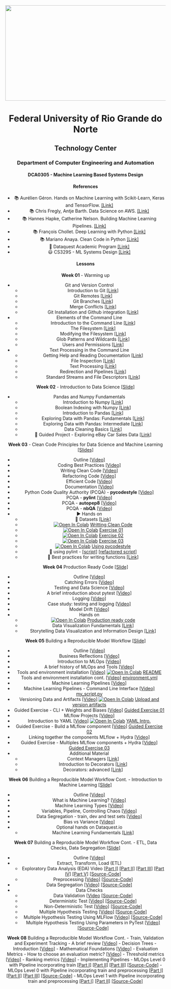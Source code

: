 
<center><img width="700" height="300" src="https://drive.google.com/uc?export=view&id=1240Ba5OprEW7xy4UUFQgQjqWP8s-oKzd"></center>
<center>


# Federal University of Rio Grande do Norte
## Technology Center
### Department of Computer Engineering and Automation 

#### DCA0305 - Machine Learning Based Systems Design

#### References

- :books: Aurélien Géron. Hands on Machine Learning with Scikit-Learn, Keras and TensorFlow. [[Link]](https://www.oreilly.com/library/view/hands-on-machine-learning/9781492032632/)
- :books: Chris Fregly, Antje Barth. Data Science on AWS. [[Link]](https://www.oreilly.com/library/view/data-science-on/9781492079385/)
- :books: Hannes Hapke, Catherine Nelson. Building Machine Learning Pipelines. [[Link]](https://www.oreilly.com/library/view/building-machine-learning/9781492053187/)
- :books: François Chollet. Deep Learning with Python [[Link]](https://www.manning.com/books/deep-learning-with-python-second-edition)
- :books: Mariano Anaya. Clean Code in Python [[Link]](https://www.packtpub.com/product/clean-code-in-python-second-edition/9781800560215)
- :fist_right: Dataquest Academic Program [[Link]](https://www.dataquest.io/academic-program/)
- :smiley: CS329S - ML Systems Design [[Link]](https://stanford-cs329s.github.io/syllabus.html)

#### Lessons

**Week 01** - Warming up
- Git and Version Control
	- Introduction to Git [[Link]](https://app.dataquest.io/c/24/m/98/introduction-to-git)
	- Git Remotes [[Link]](https://app.dataquest.io/c/24/m/119/git-remotes)
	- Git Branches [[Link]](https://app.dataquest.io/c/24/m/120/git-branches)
	- Merge Conflicts [[Link]](https://app.dataquest.io/c/24/m/121/merge-conflicts)
	- Git Installation and Github integration [[Link]](https://app.dataquest.io/c/24/m/128/project%3A-git-installation-and-github-integration?path=2)
- Elements of the Command Line
	- Introduction to the Command Line [[Link]](https://app.dataquest.io/c/67/m/383/introduction-to-the-command-line)
	- The Filesystem [[Link]](https://app.dataquest.io/c/67/m/384/the-filesystem)
	- Modifying the Filesystem [[Link]](https://app.dataquest.io/c/67/m/385/modifying-the-filesystem)
	- Glob Patterns and Wildcards [[Link]](https://app.dataquest.io/c/67/m/386/glob-patterns-and-wildcards)
	- Users and Permissions [[Link]](https://app.dataquest.io/c/67/m/387/users-and-permissions)
- Text Processing in the Command Line
	- Getting Help and Reading Documentation [[Link]](https://app.dataquest.io/c/68/m/388/getting-help-and-reading-documentation)
	- File Inspection [[Link]](https://app.dataquest.io/c/68/m/389/file-inspection)
	- Text Processing [[Link]](https://app.dataquest.io/c/68/m/390/text-processing)
	- Redirection and Pipelines [[Link]](https://app.dataquest.io/c/68/m/391/redirection-and-pipelines)
	- Standard Streams and File Descriptors [[Link]](https://app.dataquest.io/c/68/m/392/standard-streams-and-file-descriptors)

**Week 02** - Introduction to Data Science [[Slide]](https://github.com/ivanovitchm/mlops/blob/main/week_02/week%20%2302.pdf)
- Pandas and Numpy Fundamentals
	- Introduction to Numpy [[Link]](https://app.dataquest.io/c/54/m/289/introduction-to-numpy)
	- Boolean Indexing with Numpy [[Link]](https://app.dataquest.io/c/54/m/290/boolean-indexing-with-numpy)
	- Introduction to Pandas [[Link]](https://app.dataquest.io/c/54/m/291/introduction-to-pandas)
	- Exploring Data with Pandas: Fundamentals [[Link]](https://app.dataquest.io/c/54/m/381/exploring-data-with-pandas%3A-fundamentals)
	- Exploring Data with Pandas: Intermediate [[Link]](https://app.dataquest.io/c/54/m/292/exploring-data-with-pandas%3A-intermediate)
	- Data Cleaning Basics [[Link]](https://app.dataquest.io/c/54/m/293/data-cleaning-basics)
	- :cowboy_hat_face: Guided Project - Exploring eBay Car Sales Data [[Link]](https://app.dataquest.io/c/54/m/294/guided-project%3A-exploring-ebay-car-sales-data)
	
**Week 03** - Clean Code Principles for Data Science and Machine Learning [[Slides]](https://github.com/ivanovitchm/mlops/blob/main/week_03/Coding_Best_Practices.pdf)
	
- Outline [[Video]](https://loom.com/share/22c62817b7044d00971024b300f854ca)
- Coding Best Practices [[Video]](https://loom.com/share/e40da31a79614d539e4bd98e8a846c0c)
- Writing Clean Code [[Video]](https://loom.com/share/9936fa3c506648ce9e623e4efdf3b981)
- Refactoring Code [[Video]](https://loom.com/share/00431f4eb13d47babe9c5019c297ce6e)
- Efficient Code [[Video]](https://loom.com/share/7962eff4f3bc4254a860258b900d59eb)
- Documentation [[Video]](https://loom.com/share/766f75940d0f4a81ba7aafd9332bcb72)
- Python Code Quality Authority (PCQA) - **pycodestyle** [[Video]](https://loom.com/share/750f69d757ac48e187a1de6ea463a69c)
- PCQA - **pylint** [[Video]](https://loom.com/share/0baabe39682c4b04a77db41213973f0e)
- PCQA - **autopep8** [[Video]](https://loom.com/share/8d638ca9db564b44bb17abfe0ef97727)
- PCQA - **nbQA** [[Video]](https://loom.com/share/5880424f13c745a29263e1757407db69)
- :arrow_forward: Hands on 
	- :floppy_disk: Datasets [[Link]](https://github.com/ivanovitchm/mlops/blob/main/week_03/data)
	- [![Open In Colab](https://colab.research.google.com/assets/colab-badge.svg)](http://colab.research.google.com/github/ivanovitchm/mlops/blob/main/week_03/code/1_Writing_Clean_Code.ipynb) [Writting Clean Code](https://github.com/ivanovitchm/mlops/blob/main/week_03/code/1_Writing_Clean_Code.ipynb)
	- [![Open In Colab](https://colab.research.google.com/assets/colab-badge.svg)](http://colab.research.google.com/github/ivanovitchm/mlops/blob/main/week_03/code/exercise_01_refactoring_code.ipynb) [Exercise 01](https://github.com/ivanovitchm/mlops/blob/main/week_03/code/exercise_01_refactoring_code.ipynb)
	- [![Open In Colab](https://colab.research.google.com/assets/colab-badge.svg)](http://colab.research.google.com/github/ivanovitchm/mlops/blob/main/week_03/code/exercise_02_optimizing_code_common_books_example.ipynb) [Exercise 02](https://github.com/ivanovitchm/mlops/blob/main/week_03/code/exercise_02_optimizing_code_common_books_example.ipynb)
	- [![Open In Colab](https://colab.research.google.com/assets/colab-badge.svg)](http://colab.research.google.com/github/ivanovitchm/mlops/blob/main/week_03/code/exercise_03_optimizing_code_holiday_gifts.ipynb) [Exercise 03](https://github.com/ivanovitchm/mlops/blob/main/week_03/code/exercise_03_optimizing_code_holiday_gifts.ipynb)
	- [![Open In Colab](https://colab.research.google.com/assets/colab-badge.svg)](http://colab.research.google.com/github/ivanovitchm/mlops/blob/main/week_03/code/Using_pycodestyle.ipynb) [Using pycodestyle](https://github.com/ivanovitchm/mlops/blob/main/week_03/code/Using_pycodestyle.ipynb)
	- :snake: using pylint - [[script]](https://github.com/ivanovitchm/mlops/blob/main/week_03/code/using_pylint.py) [[refactored script]](https://github.com/ivanovitchm/mlops/blob/main/week_03/code/using_pylint_refactored.py)
	- :memo: Best practices for writing functions [[Link]](https://app.dataquest.io/c/72/m/411/best-practices-for-writing-functions)

**Week 04** Production Ready Code [[Slide]](https://github.com/ivanovitchm/mlops/blob/main/week_04/production_ready_code.pdf)

- Outline [[Video]](https://loom.com/share/23b3e0e46d9c4a0694076b8b946dba49)
- Catching Errors [[Video]](https://loom.com/share/92a41ada029a47139e8db0ed9013260b)
- Testing and Data Science [[Video]](https://loom.com/share/2bfa70efd597484380a15351b51dddb6)
- A brief introduction about pytest [[Video]](https://loom.com/share/401fbe0c7d234616bc0f0a253ca7066e)
- Logging [[Video]](https://loom.com/share/ef653e27a24a4253b573601888d57813)
- Case study: testing and logging [[Video]](https://loom.com/share/a47ca7aa1b294da4b5cb5c732056bd74)
- Model Drift [[Video]](https://loom.com/share/188460d86ff4444d84ad46e3021d3ece)
- Hands on
	- [![Open In Colab](https://colab.research.google.com/assets/colab-badge.svg)](http://colab.research.google.com/github/ivanovitchm/mlops/blob/main/week_04/Production_Ready_Code.ipynb) [Production ready code](https://github.com/ivanovitchm/mlops/blob/main/week_04/Production_Ready_Code.ipynb)
	- Data Visualization Fundamentals [[Link]](https://app.dataquest.io/course/data-visualization-fundamentals)
	- Storytelling Data Visualization and Information Design [[Link]](https://app.dataquest.io/course/storytelling-information-design)

**Week 05** Building a Reproducible Model Workflow [[Slide]](https://github.com/ivanovitchm/mlops/blob/main/week_05/week_05_building_a_reproducible_model_workflow.pdf)

- Outline [[Video]](https://loom.com/share/ffda8c71fc73420bb033fec66154e7fd)
- Business Reflections [[Video]](https://loom.com/share/512b085e97df4ca4ad1e9b8794d271a2)
- Introduction to MLOps [[Video]](https://loom.com/share/3a900fc1485b485ebbff37aa48dd8a2c)
- A brief history of MLOps and Tools [[Video]](https://loom.com/share/a24d9f4fb71941439d3623b07e5462ed)
- Tools and environment installation [[Video]](https://loom.com/share/3f7ee44dbf00405a97610de213c74027) [![Open In Colab](https://colab.research.google.com/assets/colab-badge.svg)](http://colab.research.google.com/github/ivanovitchm/mlops/blob/main/week_05/code/README.ipynb) [README](https://github.com/ivanovitchm/mlops/blob/main/week_05/code/README.ipynb)
- Tools and environment installation cont. [[Video]](https://loom.com/share/c7e2699454fe41b2a1e07fcdfd0ae636) [environment.yml](https://github.com/ivanovitchm/mlops/blob/main/week_05/code/environment.yml)
- Machine Learning Pipelines [[Video]](https://loom.com/share/0a9d618a414c4e00b919f37c0f0f3fe0)
- Machine Learning Pipelines - Command Line Interface [[Video]](https://loom.com/share/ce45492a9cbf474999ca17079e18f2bf) [my_script.py](https://github.com/ivanovitchm/mlops/blob/main/week_05/code/my_script.py)
- Versioning Data and Artifacts [[Video]](https://loom.com/share/dc0afb390ea1477a9fa0ed94c3771b32) [![Open In Colab](https://colab.research.google.com/assets/colab-badge.svg)](http://colab.research.google.com/github/ivanovitchm/mlops/blob/main/week_05/code/upload-and-version-artifacts.ipynb) [Upload and version artifacts](https://github.com/ivanovitchm/mlops/blob/main/week_05/code/upload-and-version-artifacts.ipynb)
- Guided Exercise - CLI + Weights and Biases [[Video]](https://loom.com/share/84b54f1b3fce489684cb9abaa53cd1ad) [Guided Exercise 01](https://github.com/ivanovitchm/mlops/blob/main/week_05/code/guided_exercise_01.zip)
- MLflow Projects [[Video]](https://loom.com/share/6cc212dcf75b44599611aa3554d59baf)
- Introduction to YAML [[Video]](https://loom.com/share/21091ed6345f412bb55d641f71b80846) [![Open In Colab](https://colab.research.google.com/assets/colab-badge.svg)](http://colab.research.google.com/github/ivanovitchm/mlops/blob/main/week_05/code/Introduction_to_YAML.ipynb) [YAML Intro.](https://github.com/ivanovitchm/mlops/blob/main/week_05/code/Introduction_to_YAML.ipynb)
- Guided Exercise - Build a MLflow component [[Video]](https://loom.com/share/1d31eef285e8462d8b23a70c904952e6) [Guided Exercise 02](https://github.com/ivanovitchm/mlops/blob/main/week_05/code/guide_exercise_02.zip)
- Linking together the components MLflow + Hydra [[Video]](https://loom.com/share/45eafb8eada046939b9747b2fbff689f)
- Guided Exercise - Multiples MLflow components + Hydra [[Video]](https://loom.com/share/a9bf75d308464f5b8945cf7e4d63357d) [Guided Exercise 03](https://github.com/ivanovitchm/mlops/blob/main/week_05/code/guide_exercise_03.zip)
- Additional Material
	- Context Managers [[Link]](https://app.dataquest.io/c/72/m/412/context-managers/2/using-context-managers)
	- Introduction to Decorators [[Link]](https://app.dataquest.io/c/72/m/413/introduction-to-decorators)
	- Decorators: advanced [[Link]](https://app.dataquest.io/c/72/m/414/decorators%3A-advanced)

**Week 06** Building a Reproducible Model Workflow Cont. - Introduction to Machine Learning [[Slide]](https://github.com/ivanovitchm/mlops/blob/main/week_06/Introduction_ml.pdf)

- Outline [[Video]](https://loom.com/share/b9cb76cc4ad845f0a1854326f269a15e)
- What is Machine Learning? [[Video]](https://loom.com/share/37e55f4c176a433b821931561a86eafd)
- Machine Learning Types [[Video]](https://loom.com/share/c1b9603733034667800a0f9f5c9df29b)
- Variables, Pipeline, Controlling Chaos [[Video]](https://loom.com/share/70dc80d5eea843b890c602bb56e0b3cf)
- Data Segregation - train, dev and test sets [[Video]](https://loom.com/share/5413392ea05941db96bd9934b6c13e50)
- Bias vs Variance [[Video]](https://loom.com/share/c541eab8e9e44116bce1b11d70c8565c)
- Optional hands on Dataquest.io
	- Machine Learning Fundamentals [[Link]](https://www.dataquest.io/course/machine-learning-fundamentals/)

**Week 07** Building a Reproducible Model Workflow Cont. - ETL, Data Checks, Data Segregation [[Slide]](https://github.com/ivanovitchm/mlops/blob/main/week_07/Week%2007%20-%20ETL%2C%20Data%20Checks%2C%20Data%20Segregation.pdf)

- Outline [[Video]](https://loom.com/share/032bb30d236f4be392185df4421e1ff5)
- Extract, Transform, Load (ETL)
	- Exploratory Data Analysis (EDA) Video [[Part I]](https://loom.com/share/f391b6d758af40df854c943ec3704e86) [[Part II]](https://loom.com/share/67cd6859258d4b148cb7401935fdb918) [[Part III]](https://loom.com/share/1f18f337ed814d79996e94047c5adacf) [[Part IV]](https://loom.com/share/6abb0db9c70f46a0b2a09d9ad9c09a1b) [[Part V]](https://loom.com/share/c59cc97a9a774c8e92a3caa39956cd7e) [[Source-Code]](https://github.com/ivanovitchm/mlops/tree/main/week_07/Example_01)
	- Preprocessing [[Video]](https://loom.com/share/2c9883c138ed478e89359c3f13c23ea3) [[Source-Code]](https://github.com/ivanovitchm/mlops/tree/main/week_07/Example_02)
- Data Segregation [[Video]](https://loom.com/share/468d3e170178434c8dc1ac38988acbfb) [[Source-Code]](https://github.com/ivanovitchm/mlops/tree/main/week_07/Example_03)
- Data Checks
	- Data Validation [[Video](https://loom.com/share/6c784607da97493f8989106ec05ef627) [[Source-Code]](https://github.com/ivanovitchm/mlops/tree/main/week_07/Example_04)
	- Deterministic Test [[Video]](https://loom.com/share/7608747c200846e1a7c7b8c2e012a173) [[Source-Code]](https://github.com/ivanovitchm/mlops/tree/main/week_07/Example_05)
	- Non-Deterministic Test [[Video]](https://loom.com/share/66c4de310660494f942a02065f46147d) [[Source-Code]](https://github.com/ivanovitchm/mlops/tree/main/week_07/Example_06)
	- Multiple Hypothesis Testing [[Video]](https://loom.com/share/c41c7c258ccf44dc9a40d85db9eb8ac8) [[Source-Code]](https://github.com/ivanovitchm/mlops/tree/main/week_07/Example_07)
	- Multiple Hypothesis Testing Using MLFlow [[Video]](https://loom.com/share/c28fa645c36c4293be757c80a046a9ee) [[Source-Code]](https://github.com/ivanovitchm/mlops/tree/main/week_07/Example_08)
	- Multiple Hypothesis Testing Using Parameters in PyTest [[Video]](https://loom.com/share/2a69248e155c4a6eb858f21ccac733a7) [[Source-Code]](https://github.com/ivanovitchm/mlops/tree/main/week_07/Example_09)

**Week 08** Building a Reproducible Model Workflow Cont. - Train, Validation and Experiment Tracking
	- A brief review [[Video]](https://loom.com/share/489e44bb845e4f5981f852b3d8e2677c)
	- Decision Trees
		- Introduction [[Video]](https://loom.com/share/26fa8f8c45c942c5931d4523163f3fb5)
		- Mathematical Foundations [[Video]](https://loom.com/share/3325e85ad1824e42934949a3dfa46509)
	- Evaluation Metrics
		- How to choose an evaluation metric? [[Video]](https://loom.com/share/8d70d3dee2d242a3b149da98c0a743f0)
		- Threshold metrics [[Video]](https://loom.com/share/60918ec95a7f4345979fa1888e4bbd91)
		- Ranking metrics [[Video]](https://loom.com/share/91b7424fe1c54158ad7166f6dd3ad34d)
	- Implementing Pipelines
		- MLOps Level 0 with Pipeline incorporating train [[Part I]](https://loom.com/share/8bb86b419f264aad8e30451cb1611cc4) [[Part II]](https://loom.com/share/73829e3b55ab44d7bc7f81aa416e84f6) [[Part III]](https://loom.com/share/1c41dd3896d74d51a24e4ccd2b299a06) [[Source-Code]](https://github.com/ivanovitchm/mlops/tree/main/week_08/Example_01)
		- MLOps Level 0 with Pipeline incorporating train and preprocessing [[Part I]](https://loom.com/share/892d93bf82234c908d45bb5baffba929) [[Part II]](https://loom.com/share/c70944ddb2af410da470c2a8fd52ace5) [[Part III]](https://loom.com/share/8af1b2cbfe5e4bb88da7ca53a5123263) [[Source-Code]](https://github.com/ivanovitchm/mlops/tree/main/week_08/Example_02) 
		- MLOps Level 1 with Pipeline incorporating train and preprocessing [[Part I]](https://loom.com/share/f7fa9aea76c34a968cbadec4c6455906) [[Part II]](https://loom.com/share/c485890d580949da936bd98f0e4ce310) [[Source-Code]](https://github.com/ivanovitchm/mlops/tree/main/week_08/Example_03)

